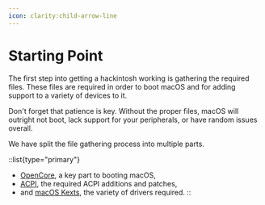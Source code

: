 ```yaml
---
icon: clarity:child-arrow-line
---
```


# Starting Point

The first step into getting a hackintosh working is gathering the required files. These files are required in order to boot macOS and for adding support to a variety of devices to it.

Don't forget that patience is key. Without the proper files, macOS will outright not boot, lack support for your peripherals, or have random issues overall.

We have split the file gathering process into multiple parts.

::list{type="primary"}
- [OpenCore](/hackintosh-guide/gathering-files/opencore), a key part to booting macOS,
- [ACPI](/hackintosh-guide/gathering-files/acpi), the required ACPI additions and patches,
- and [macOS Kexts](/hackintosh-guide/gathering-files/kexts), the variety of drivers required.
::
